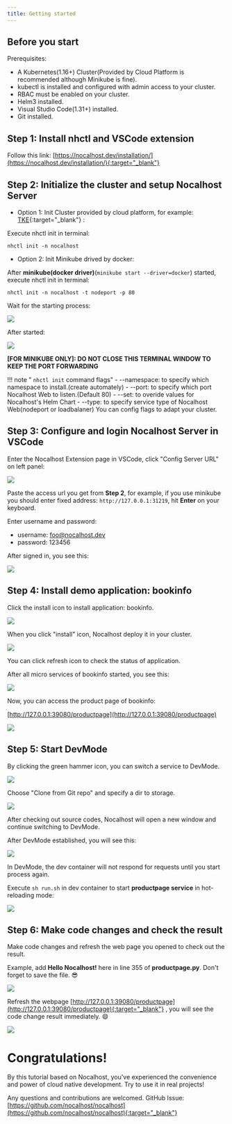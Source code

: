 ```yaml
---
title: Getting started
---
```


## Before you start

Prerequisites:

- A Kubernetes(1.16+) Cluster(Provided by Cloud Platform is recommended although Minikube is fine).
- kubectl is installed and configured with admin access to your cluster.
- RBAC must be enabled on your cluster.
- Helm3 installed.
- Visual Studio Code(1.31+) installed.
- Git installed.

## Step 1: Install nhctl and VSCode extension

Follow this link: [https://nocalhost.dev/installation/](https://nocalhost.dev/installation/){:target="_blank"}

## Step 2: Initialize the cluster and setup Nocalhost Server

- Option 1: Init Cluster provided by cloud platform, for example: [TKE](https://cloud.tencent.com/product/tke){:target="_blank"} :

Execute nhctl init in terminal:
```
nhctl init -n nocalhost
```

- Option 2: Init Minikube drived by docker:

After **minikube(docker driver)**(`minikube start --driver=docker`) started, execute nhctl init in terminal:
```
nhctl init -n nocalhost -t nodeport -p 80
```

Wait for the starting process:

![](../assets/images/initializing.png)

After started:

![](../assets/images/init-completed.png)

**[FOR MINIKUBE ONLY]: DO NOT CLOSE THIS TERMINAL WINDOW TO KEEP THE PORT FORWARDING**

!!! note " `nhctl init` command flags"
    - --namespace: to specify which namespace to install.(create automately)
    - --port: to specify which port Nocalhost Web to listen.(Default 80)
    - --set: to overide values for Nocalhost's Helm Chart
    - --type: to specify service type of Nocalhost Web(nodeport or loadbalaner)
    You can config flags to adapt your cluster.

## Step 3: Configure and login Nocalhost Server in VSCode

Enter the Nocalhost Extension page in VSCode, click "Config Server URL" on left panel:

![](../assets/images/config-server-url.png)


Paste the access url you get from **Step 2**, for example, if you use minikube you should enter fixed address: `http://127.0.0.1:31219`, hit **Enter** on your keyboard.

Enter username and password:

- username: foo@nocalhost.dev
- password: 123456

After signed in, you see this:

![](../assets/images/signedin.png)

## Step 4: Install demo application: bookinfo

Click the install icon to install application: bookinfo.

![](../assets/images/signedin.png)

When you click "install" icon, Nocalhost deploy it in your cluster.

![](../assets/images/wait-for-start.png)

You can click refresh icon to check the status of application.

After all micro services of bookinfo started, you see this:

![](../assets/images/app-started.png)

Now, you can access the product page of bookinfo: 

[http://127.0.0.1:39080/productpage](http://127.0.0.1:39080/productpage)

![](../assets/images/before-change.png)

## Step 5: Start DevMode

By clicking the green hammer icon, you can switch a service to DevMode.

![](../assets/images/click-green-hammer.png)

Choose "Clone from Git repo" and specify a dir to storage.

![](../assets/images/clone-repo.png)

After checking out source codes, Nocalhost will open a new window and continue switching to DevMode.

After DevMode established, you will see this:

![](../assets/images/devmode.png)

In DevMode, the dev container will not respond for requests until you start process again.

Execute `sh run.sh` in dev container to start **productpage service** in hot-reloading mode:

![](../assets/images/run-sh.png)

## Step 6: Make code changes and check the result

Make code changes and refresh the web page you opened to check out the result.

Example, add **Hello Nocalhost!** here in line 355 of **productpage.py**. Don't forget to save the file. 😎 

![](../assets/images/code-changes.png)

Refresh the webpage [http://127.0.0.1:39080/productpage](http://127.0.0.1:39080/productpage){:target="_blank"} , you will see the code change result immediately. 😄

![](../assets/images/after-change.png)

# Congratulations!

By this tutorial based on Nocalhost, you've experienced the convenience and power of cloud native development. Try to use it in real projects!

Any questions and contributions are welcomed. GitHub Issue: [https://github.com/nocalhost/nocalhost](https://github.com/nocalhost/nocalhost){:target="_blank"}